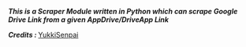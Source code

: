 <b><i>This is a Scraper Module written in Python which can scrape Google Drive Link from a given AppDrive/DriveApp Link</i></b><br>

<b><i>Credits : </i></b>[YukkiSenpai](https://t.me/YukkiSenpai)